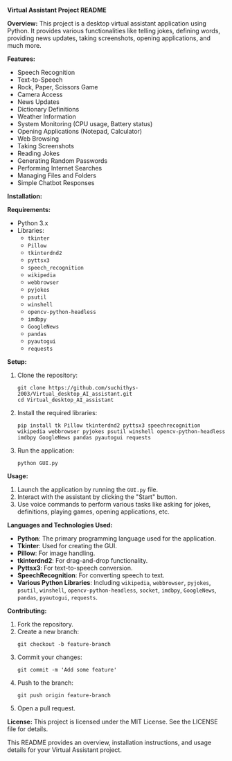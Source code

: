 
**Virtual Assistant Project README**

**Overview:**
This project is a desktop virtual assistant application using Python. It provides various functionalities like telling jokes, defining words, providing news updates, taking screenshots, opening applications, and much more.

**Features:**
- Speech Recognition
- Text-to-Speech
- Rock, Paper, Scissors Game
- Camera Access
- News Updates
- Dictionary Definitions
- Weather Information
- System Monitoring (CPU usage, Battery status)
- Opening Applications (Notepad, Calculator)
- Web Browsing
- Taking Screenshots
- Reading Jokes
- Generating Random Passwords
- Performing Internet Searches
- Managing Files and Folders
- Simple Chatbot Responses

**Installation:**

**Requirements:**
- Python 3.x
- Libraries: 
  - `tkinter`
  - `Pillow`
  - `tkinterdnd2`
  - `pyttsx3`
  - `speech_recognition`
  - `wikipedia`
  - `webbrowser`
  - `pyjokes`
  - `psutil`
  - `winshell`
  - `opencv-python-headless`
  - `imdbpy`
  - `GoogleNews`
  - `pandas`
  - `pyautogui`
  - `requests`

**Setup:**
1. Clone the repository:
   ```
   git clone https://github.com/suchithys-2003/Virtual_desktop_AI_assistant.git
   cd Virtual_desktop_AI_assistant
   ```

2. Install the required libraries:
   ```
   pip install tk Pillow tkinterdnd2 pyttsx3 speechrecognition wikipedia webbrowser pyjokes psutil winshell opencv-python-headless imdbpy GoogleNews pandas pyautogui requests
   ```

3. Run the application:
   ```
   python GUI.py
   ```

**Usage:**
1. Launch the application by running the `GUI.py` file.
2. Interact with the assistant by clicking the "Start" button.
3. Use voice commands to perform various tasks like asking for jokes, definitions, playing games, opening applications, etc.

**Languages and Technologies Used:**
- **Python**: The primary programming language used for the application.
- **Tkinter**: Used for creating the GUI.
- **Pillow**: For image handling.
- **tkinterdnd2**: For drag-and-drop functionality.
- **Pyttsx3**: For text-to-speech conversion.
- **SpeechRecognition**: For converting speech to text.
- **Various Python Libraries**: Including `wikipedia`, `webbrowser`, `pyjokes`, `psutil`, `winshell`, `opencv-python-headless`, `socket`, `imdbpy`, `GoogleNews`, `pandas`, `pyautogui`, `requests`.

**Contributing:**
1. Fork the repository.
2. Create a new branch:
   ```
   git checkout -b feature-branch
   ```
3. Commit your changes:
   ```
   git commit -m 'Add some feature'
   ```
4. Push to the branch:
   ```
   git push origin feature-branch
   ```
5. Open a pull request.

**License:**
This project is licensed under the MIT License. See the LICENSE file for details.

This README provides an overview, installation instructions, and usage details for your Virtual Assistant project.
